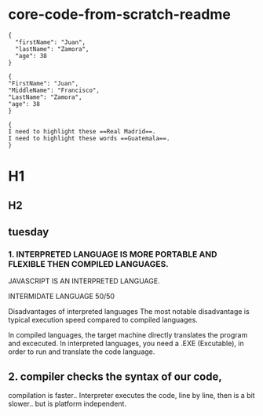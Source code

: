 # core-code-from-scratch-readme

```
{
  "firstName": "Juan",
  "lastName": "Zamora",
  "age": 38
}
```

```
{
"FirstName": "Juan",
"MiddleName": "Francisco",
"LastName": "Zamora",
"age": 38
}
```

```
{
I need to highlight these ==Real Madrid==.
I need to highlight these words ==Guatemala==.
}
```

# H1
## H2
## tuesday
### 1. INTERPRETED LANGUAGE IS MORE PORTABLE AND FLEXIBLE THEN COMPILED LANGUAGES.
JAVASCRIPT IS AN INTERPRETED LANGUAGE.

INTERMIDATE LANGUAGE 50/50

Disadvantages of interpreted languages
The most notable disadvantage is typical execution speed compared to compiled languages.

In compiled languages, the target machine directly translates the program and excecuted. In interpreted languages, you need a .EXE (Excutable), in order to run and translate the code language.

## 2. compiler checks the syntax of our code, 
compilation is faster..
Interpreter executes the code, line by line, then is a bit slower..
but is platform independent.

